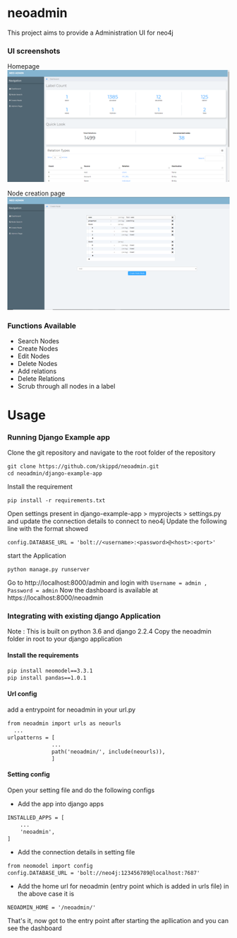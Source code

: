 # neoadmin

This project aims to provide a Administration UI for neo4j




### UI screenshots
Homepage
![Homepage](/readmeimages/dashboard.PNG)

Node creation page
![Node Creation](/readmeimages/Createnode.PNG)

### Functions Available

* Search Nodes
* Create Nodes
* Edit Nodes
* Delete Nodes
* Add relations
* Delete Relations
* Scrub through all nodes in a label

Usage
============

### Running Django Example app

  Clone the git repository and navigate to the root folder of the repository

  ```
  git clone https://github.com/skippd/neoadmin.git
  cd neoadmin/django-example-app
  ```

  Install the requirement

  ```
  pip install -r requirements.txt
  ```

  Open settings present in django-example-app > myprojects > settings.py and update the connection details to connect to neo4j
  Update the following line with the format showed
  ```
  config.DATABASE_URL = 'bolt://<username>:<password>@<host>:<port>'
  ```

  start the Application
  ```
  python manage.py runserver
  ```

  Go to http://localhost:8000/admin and login with ```Username = admin , Password = admin```
  Now the dashboard is available at https://localhost:8000/neoadmin

### Integrating with existing django Application

  Note : This is built on python 3.6 and django 2.2.4
  Copy the neoadmin folder in root to your django application

#### Install the requirements

  ```
  pip install neomodel==3.3.1
  pip install pandas==1.0.1
  ```

#### Url config

  add a entrypoint for neoadmin in your url.py

  ```
  from neoadmin import urls as neourls
    ...
  urlpatterns = [
                ...
                path('neoadmin/', include(neourls)),
                ]
  ```

#### Setting config

  Open your setting file and do the following configs

   - Add the app into django apps
  ```
  INSTALLED_APPS = [
      ...
      'neoadmin',
  ]
  ```

  - Add the connection details in setting file
  ```
  from neomodel import config
  config.DATABASE_URL = 'bolt://neo4j:123456789@localhost:7687'
  ```
  - Add the home url for neoadmin (entry point which is added in urls file)
  in the above case it is
  ```
  NEOADMIN_HOME = '/neoadmin/'
  ```

  That's it, now got to the entry point after starting the apllication and you can see the dashboard
